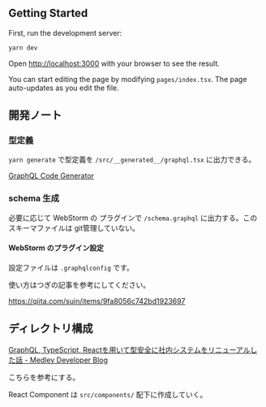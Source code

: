 
## Getting Started

First, run the development server:

```bash
yarn dev
```

Open [http://localhost:3000](http://localhost:3000) with your browser to see the result.

You can start editing the page by modifying `pages/index.tsx`. The page auto-updates as you edit the file.

## 開発ノート

### 型定義

`yarn generate` で型定義を `/src/__generated__/graphql.tsx` に出力できる。

[GraphQL Code Generator](https://www.graphql-code-generator.com/)

### schema 生成

必要に応じて WebStorm の プラグインで `/schema.graphql` に出力する。このスキーマファイルは
git管理していない。

#### WebStorm のプラグイン設定

設定ファイルは `.graphqlconfig` です。

使い方はつぎの記事を参考にしてください。

https://qiita.com/suin/items/9fa8056c742bd1923697


## ディレクトリ構成

[GraphQL, TypeScript, Reactを用いて型安全に社内システムをリニューアルした話 - Medley Developer Blog](https://developer.medley.jp/entry/2020/11/06/180208)

こちらを参考にする。

React Component は `src/components/` 配下に作成していく。